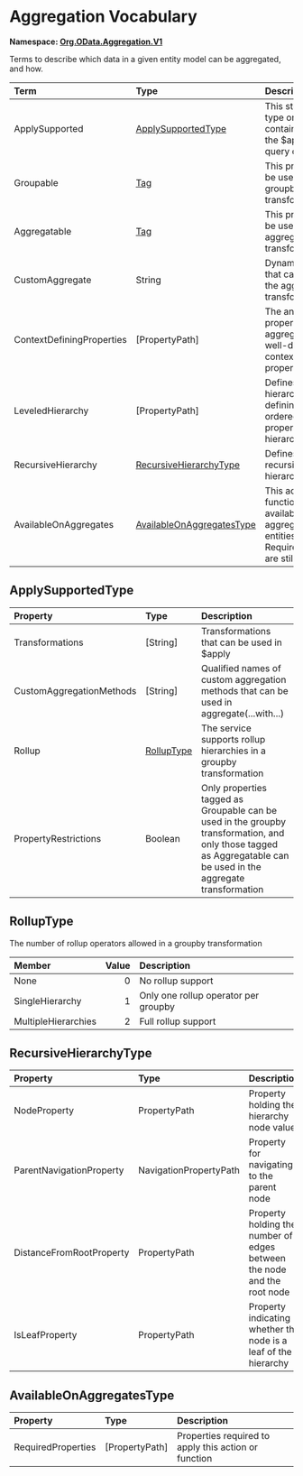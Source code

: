 # Aggregation Vocabulary
**Namespace: [Org.OData.Aggregation.V1](Org.OData.Aggregation.V1.xml)**

Terms to describe which data in a given entity model can be aggregated, and how.

Term|Type|Description
:---|:---|:----------
<a name="ApplySupported"></a>ApplySupported|[ApplySupportedType](#ApplySupportedType)|This structured type or entity container supports the $apply system query option
<a name="Groupable"></a>Groupable|[Tag](Org.OData.Core.V1.md#Tag)|This property can be used in the groupby transformation
<a name="Aggregatable"></a>Aggregatable|[Tag](Org.OData.Core.V1.md#Tag)|This property can be used in the aggregate transformation
<a name="CustomAggregate"></a>CustomAggregate|String|Dynamic property that can be used in the aggregate transformation
<a name="ContextDefiningProperties"></a>ContextDefiningProperties|\[PropertyPath\]|The annotated property or custom aggregate is only well-defined in the context of these properties
<a name="LeveledHierarchy"></a>LeveledHierarchy|\[PropertyPath\]|Defines a leveled hierarchy by defining an ordered list of properties in the hierarchy
<a name="RecursiveHierarchy"></a>RecursiveHierarchy|[RecursiveHierarchyType](#RecursiveHierarchyType)|Defines a recursive hierarchy.
<a name="AvailableOnAggregates"></a>AvailableOnAggregates|[AvailableOnAggregatesType](#AvailableOnAggregatesType)|This action or function is available on aggregated entities if the RequiredProperties are still defined

## <a name="ApplySupportedType"></a>ApplySupportedType


Property|Type|Description
:-------|:---|:----------
Transformations|\[String\]|Transformations that can be used in $apply
CustomAggregationMethods|\[String\]|Qualified names of custom aggregation methods that can be used in aggregate(...with...)
Rollup|[RollupType](#RollupType)|The service supports rollup hierarchies in a groupby transformation
PropertyRestrictions|Boolean|Only properties tagged as Groupable can be used in the groupby transformation, and only those tagged as Aggregatable can be used in the aggregate transformation

## <a name="RollupType"></a>RollupType
The number of rollup operators allowed in a groupby transformation

Member|Value|Description
:-----|----:|:----------
None|0|No rollup support
SingleHierarchy|1|Only one rollup operator per groupby
MultipleHierarchies|2|Full rollup support

## <a name="RecursiveHierarchyType"></a>RecursiveHierarchyType


Property|Type|Description
:-------|:---|:----------
NodeProperty|PropertyPath|Property holding the hierarchy node value
ParentNavigationProperty|NavigationPropertyPath|Property for navigating to the parent node
DistanceFromRootProperty|PropertyPath|Property holding the number of edges between the node and the root node
IsLeafProperty|PropertyPath|Property indicating whether the node is a leaf of the hierarchy

## <a name="AvailableOnAggregatesType"></a>AvailableOnAggregatesType


Property|Type|Description
:-------|:---|:----------
RequiredProperties|\[PropertyPath\]|Properties required to apply this action or function
